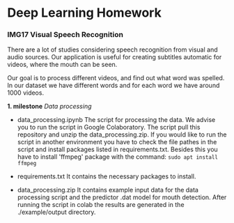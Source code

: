 # Deep Learning Homework
### IMG17 Visual Speech Recognition

There are a lot of studies considering speech recognition from visual and audio sources. Our application is useful for creating subtitles automatic for videos, where the mouth can be seen.

Our goal is to process different videos, and find out what word was spelled. In our dataset we have different words and for each word we have around 1000 videos.

**1. milestone**
*Data processing*

* data_processing.ipynb
The script for processing the data. We advise you to run the script in Google Colaboratory. The script pull this repository and unzip the data_processing.zip.
If you would like to run the script in another environment you have to check the file pathes in the script and install packages listed in requirements.txt. Besides this you have to install 'ffmpeg' package with the command:
``` sudo apt install ffmpeg ```

* requirements.txt
It contains the necessary packages to install.

* data_processing.zip
It contains example input data for the data processing script and the predictor .dat model for mouth detection. After running the script in colab the results are generated in the ./example/output directory.
